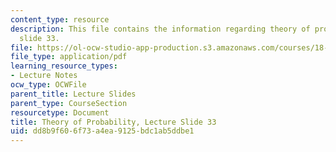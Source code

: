 ```yaml
---
content_type: resource
description: This file contains the information regarding theory of probability, lecture
  slide 33.
file: https://ol-ocw-studio-app-production.s3.amazonaws.com/courses/18-175-theory-of-probability-spring-2014/dd8b9f606f73a4ea9125bdc1ab5ddbe1_MIT18_175S14_Lecture33.pdf
file_type: application/pdf
learning_resource_types:
- Lecture Notes
ocw_type: OCWFile
parent_title: Lecture Slides
parent_type: CourseSection
resourcetype: Document
title: Theory of Probability, Lecture Slide 33
uid: dd8b9f60-6f73-a4ea-9125-bdc1ab5ddbe1
---
```

